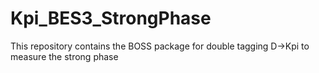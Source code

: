 # Kpi_BES3_StrongPhase
This repository contains the BOSS package for double tagging D->Kpi to measure the strong phase
